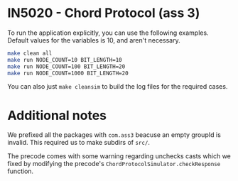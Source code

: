 # IN5020 - Chord Protocol (ass 3)

To run the application explicitly, you can use the following examples. Default values for the variables is 10, and aren't necessary.

```sh
make clean all
make run NODE_COUNT=10 BIT_LENGTH=10
make run NODE_COUNT=100 BIT_LENGTH=20
make run NODE_COUNT=1000 BIT_LENGTH=20
```

You can also just `make cleansim` to build the log files for the required cases.


# Additional notes

We prefixed all the packages with  `com.ass3` beacuse an empty groupId is invalid. This required us to make subdirs of `src/`. 

The precode comes with some warning regarding unchecks casts which we fixed by modifying the precode's `ChordProtocolSimulator.checkResponse` function.
